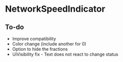 NetworkSpeedIndicator
=====================

To-do
-----
 * Improve compatibility
 * Color change (include another for 0)
 * Option to hide the fractions
 * UiVisibility fix - Text does not react to change status
